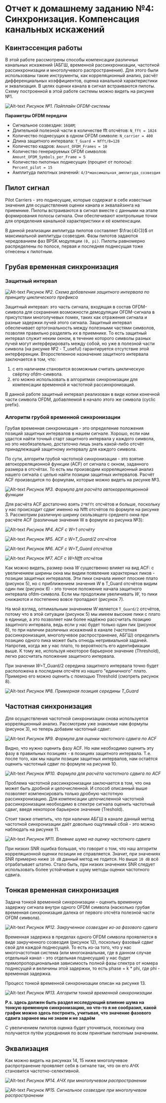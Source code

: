 # Отчет к домашнему заданию №4: Синхронизация. Компенсация канальных искажений

## Квинтэссенция работы
 В этой работе рассмотрены способы компенсации различных канальных искажений (АБГШ, временной рассинхронизации, частотной рассинхронизации и многолучевого распространения). Для этого были использованы такие инструменты, как корреляционный анализ, расчёт дифференциальных коэффициентов, оценка канальной характеристики и эквализация. В целях оценки канала в сигнал встраиваются пилоты. Схему построенной в этой работе системы можно видеть на рисунке №1.

![Alt-text](<graphs/task4.png>)
_Рисунок №1. Пайплайн OFDM-системы_

**Параметры OFDM передачи**
* Сигнальное созвездие: `16QAM`;
* Длительной полезной части в количестве fft отсчётов: `N_fft = 1024`
* Количество поднесущих в одном OFDM символе: `N_carrier = 400`
* Длина защитного интервала: `T_Guard = Nfft/8=128`
* Количество кадров: `Amount_OFDM_Frames = 10`
* Количество генерируемых OFDM символов: `Amount_OFDM_Symbols_per_Frame = 5`
* Количество пилотных поднесущих (процент от полосы):
`Percent_pilot = 15`
* Амплитуда пилотных значений:
`4/3*максимальная_амплитуда_созвездия`

## Пилот сигнал
Pilot Carriers - это поднесущие, которые содержат в себе известные значения для осуществления оценки канала и эквалайзинга на приемнике. Пилоты встраиваются в сигнал вместе с данными на этапе формирования полосы сигнала. Они обеспечивают контрольные точки для определения канальной характеристики и её компенсации.

В данной реализации амплитуда пилотов составляет $\frac{4}{3}$ от максимальной амплитуды созвездия. Фазы пилотов задаются чередованием фаз BPSK модуляции `(0, pi)`. Пилоты равномерно распределены по полосе, первая и последняя поднесущая тоже отнесены к пилотным.
## Грубая временная синхронизация
### Защитный интервал

![Alt-text](<graphs/GI.png>)
_Рисунок №2. Схема добавления защитного интервала по принципу циклического префикса_

Защитный интервал: это часть сигнала, входящая в состав OFDM-символа для сохранения 
возможности демодуляции OFDM-сигнала в присутствии многолучевых помех, таких как отражения 
сигнала и разные задержки лучей этого сигнала. Защитный интервал обеспечивает ортогональность 
между полезными частями символов, позволяя правильно разделять их в приемнике. То есть защитный интервал служит 
неким окном, в течение которого символы разных лучей могут интерферировать между собой, но уже 
в полезной части символа (на рисунке №2 - T_useful) гарантируется отсутствие этой интерференции. 
Второстепенное назначение защитного интервала заключается в том, что:
1. с его наличием становится возможным считать циклическую свёртку ofdm-символа.
2. его можно использовать в алгоритмах синхронизации для компенсации временной и частотной рассинхронизаций.

В данной работе защитный интервал реализован в виде копии конечной части символа OFDM, добавляемой в начало этого же символа (cyclic prefix).

### Алгоритм грубой временной синхронизации
Грубая временная синхронизация - это определение положения позиций защитных интервалов в нашем сигнале. Хорошо, если нам удастся найти точный старт защитного интервала у каждого символа, но это необязательно, достаточно лишь знать какой-либо отсчёт принадлежащий защитному интервалу для каждого символа.

По сути, алгоритм грубой частотной синхронизации - это взятие автокорреляционной функции (ACF) от сигнала с окном, заданного размера в отсчётах. То есть мы производим корреляционный анализ нашего сигнала с целью найти позиции защитных интервалов. Расчёт ACF производится по формулам, которые можно видеть на рисунке №3.

![Alt-text](<graphs/form1.png>)
_Рисунок №3. Формула для расчёта автокорреляционной функции_

Для расчёта ACF достаточно взять `2*Nfft` отсчётов и больше, поскольку у нас происходит сдвиг именно на Nfft отсчётов по формуле на рисунке 3. Рассмотрим различную ширину скользящего среднего окна при расчёте ACF (различные значения W в формуле из рисунка №3):

![Alt-text](<graphs/W1.png>)
_Рисунок №4. ACF с W=1 отсчёту_

![Alt-text](<graphs/Wtguard2.png>)
_Рисунок №5. ACF с W=T_Guard/2 отсчётов_

![Alt-text](<graphs/Wtg.png>)
_Рисунок №6. ACF с W=T_Guard отсчётов_

![Alt-text](<graphs/WNfft.png>)
_Рисунок №7. ACF с W=Nfft отсчётов_

Как можно видеть, размер окна _W_ существенно влияет на вид ACF: с увеличением ширины окна мы видим появление характерных пиков - позиции защитных интервалов. Эти пики сначала имеют плоские плато (рисунок 5), но с приближением значения _W_ в T_Guard отсчётов видим один пик (рисунок 6) - это точное положение начала защитного интервала ofdm-символа. Если мы продолжим увеличивать _W_, то пики снижаются и постепенно вовсе пропадают (рисунок 7).

На мой взгляд, оптимальным значением _W_ является `T_Guard/2` отсчётов, потому что в этой ситуации (рисунок 5) мы имеем высокие пики с плато в единице, а это позволяет нам более надёжно рассчитать позицию защитного интервала, ведь если у нас будет только один пик (рисунок 6), то при наличии различных искажений в канале (частотная рассинхронизация, многолучевое распространение, АБГШ) определить позицию одного пика может быть отнюдь нетривиальной задачей. Напротив, когда же у нас плато, то вероятность его идентификации выше. К тому же, используя некоторое барьерное значение (Threshold), легко рассчитать положение защитного интервала. 

При значении _W_=T_Guard/2 середина защитного интервала точно будет расположена в последнем отсчёте из нашего "единичного" плато. Примерно его можно оценить с помощью Threshold (смотреть рисунок 8).

![Alt-text](<graphs/tg2.png>)
_Рисунок №8. Примерная позиция середины T_Guard_

## Частотная синхронизация

Для осуществления частотной синхронизации снова используется корреляционный анализ. Рассмотрим уже знакомые нам формулы (рисунок 3), но теперь добавим частотный сдвиг:

![Alt-text](<graphs/form2.png>)
_Рисунок №9. Формула для оценки частотного сдвига по ACF_

Видно, что нужно оценить фазу ACF. Но нам необходимо оценить эту фазу в правильных позициях - в позициях защитного интервала. Т.е. после того, как мы нашли позиции защитных интервалов, нам остаётся оценить частотный сдвиг по формуле на рисунке 10.

![Alt-text](<graphs/form3.png>)
_Рисунок №10. Формула для расчёта частотного сдвига по ACF_

Проблема частотной рассинхронизации заключается в том, что она может быть дробной и целочисленной. И способ описанный выше позволяет компенсировать только дробную частотную рассинхронизацию. Для компенсации целочисленной частотной рассинхронизации необходимо в спектре сигнала оценить частотный сдвиг, введя некоторое барьерное значение (Treshold).

Стоит также отметить, что при наличии АБГШ в канале данный метод частотной синхронизации даёт довольно ощутимый сбой - это можно наблюдать на рисунке 11.

![Alt-text](<graphs/noise_cfo.png>)
_Рисунок №11. Влияние шума на оценку частотного сдвига_

При низких SNR ошибка большая, что говорит о том, что наш алгоритм корреляционной оценки позиции не справляется. Значит, при значениях SNR примерно ниже `10 dB` данный метод не годится. Но выше `10 dB` всё отрабатывает штатно. Стало быть, при низких значениях SNR следует использовать более устойчивые к шуму методы оценки частотного сдвига.

## Тонкая временная синхронизация
Задача тонкой временной синхронизации – оценить временную задержку сигнала 
внутри одного OFDM символа (насколько грубая временная синхронизация далека от 
первого отсчёта полезной части OFDM символа).

![Alt-text](<graphs/phaseoffset.png>)
_Рисунок №12. Закрученное созвездие из-за фазового сдвига_

Временная задержка в пределах одного OFDM символа проявляется в виде закрученного созвездия (рисунок 12), поскольку фазовый сдвиг свой для каждой поднесущей. То есть из-за того, что у нас многочастотная система (или многоканальная, где в данном случае отдельный канал - это отдельная поднесущая) у нас будет прямопропорциональная  зависимость полной фазы спектра от номера поднесущей и величины этой задержки, то есть phase = k * phi, где phi - временная задержка.

Процесс тонкой временной синхронизации описан на рисунке 13.

![Alt-text](<graphs/finetime.png>)
_Рисунок №13. Алгоритм тонкой временной синхронизации_

__P.s. здесь должен быть раздел исследующий влияние шума на тонкую временную синхронизацию, но что-то я не сообразил, какой график можно здесь построить, учитывая, что значение фазового сдвига заранее мы не знаем и не задаём__

С увеличением пилотов оценка будет уточняться, поскольку она получается путём усреднения по всем принятым пилотным значениям.

## Эквализация
Как можно видеть на рисунках 14, 15 ниже многолучевое распротранение проявляет себя в сигнале так, что он его АЧХ становится частотно-селективной. 

 ![Alt-text](<graphs/mp_sig.png>)
_Рисунок №14. АЧХ при многолучевом распространении_

 ![Alt-text](<graphs/sc_mp.png>)
 _Рисунок №15. Сигнальное созвездие при многолучевом распространении_

 